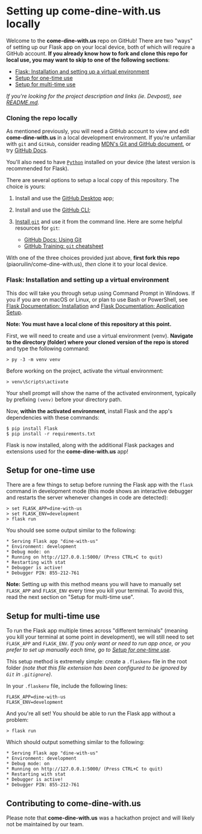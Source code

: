 # Setting up come-dine-with.us locally

Welcome to the **come-dine-with.us** repo on GitHub! There are two "ways" of setting up our Flask app on your local device, both of which will require a GitHub account. **If you already know how to fork and clone this repo for local use, you may want to skip to one of the following sections**:

- [Flask: Installation and setting up a virtual environment](#flask-installation-and-setting-up-a-virtual-environment)
- [Setup for one-time use](#setup-for-one-time-use)
- [Setup for multi-time use](#setup-for-multi-time-use)

*If you're looking for the project description and links (ie. Devpost), see [README.md](README.md).*

### Cloning the repo locally

As mentioned previously, you will need a GitHub account to view and edit **come-dine-with.us** in a local development environment. If you're unfamiliar with `git` and `GitHub`, consider reading [MDN's Git and GitHub document](https://developer.mozilla.org/en-US/docs/Learn/Tools_and_testing/GitHub), or try [GitHub Docs](https://docs.github.com/en).

You'll also need to have [`Python`](https://www.python.org/downloads/) installed on your device (the latest version is recommended for Flask).

There are several options to setup a local copy of this repository. The choice is yours:
1. Install and use the [GitHub Desktop](https://docs.github.com/en/free-pro-team@latest/github/getting-started-with-github/github-desktop) app;
2. Install and use the [GitHub CLI](https://docs.github.com/en/free-pro-team@latest/github/getting-started-with-github/github-cli);
3. [Install `git`](https://git-scm.com/downloads) and use it from the
command line. Here are some helpful resources for `git`:

    - [GitHub Docs: Using Git](https://docs.github.com/en/get-started/using-git)
    - [GitHub Training: `git` cheatsheet](https://training.github.com/)

With one of the three choices provided just above, **first fork this repo** (piaoruilin/come-dine-with.us), *then* clone it to your local device.

### Flask: Installation and setting up a virtual environment

This doc will take you through setup using Command Prompt in Windows. If you if you are on macOS or Linux, or plan to use Bash or PowerShell, see [Flask Documentation: Installation](https://flask.palletsprojects.com/en/2.0.x/installation/?highlight=venv) and [Flask Documentation: Application Setup](https://flask.palletsprojects.com/en/2.0.x/tutorial/factory/#run-the-application).

**Note: You must have a local clone of this repository at this point.**

First, we will need to create and use a virtual environment (venv). **Navigate to the directory (folder) where your cloned version of the repo is stored** and type the following command:

```
> py -3 -m venv venv
```

Before working on the project, activate the virtual environment:

```
> venv\Scripts\activate
```

Your shell prompt will show the name of the activated environment, typically by prefixing `(venv)` before your directory path.

Now, **within the activated environment**, install Flask and the app's dependencies with these commands:

```
$ pip install Flask
$ pip install -r requirements.txt
```

Flask is now installed, along with the additional Flask packages and extensions used for the **come-dine-with.us** app!

## Setup for one-time use
There are a few things to setup before running the Flask app with the `flask` command in development mode (this mode shows an interactive debugger and restarts the server whenever changes in code are detected):

```
> set FLASK_APP=dine-with-us
> set FLASK_ENV=development
> flask run
```

You should see some output similar to the following:

```
* Serving Flask app "dine-with-us"
* Environment: development
* Debug mode: on
* Running on http://127.0.0.1:5000/ (Press CTRL+C to quit)
* Restarting with stat
* Debugger is active!
* Debugger PIN: 855-212-761
```

**Note:** Setting up with this method means you will have to manually set `FLASK_APP` and `FLASK_ENV` every time you kill your terminal. To avoid this, read the next section on "Setup for multi-time use".

## Setup for multi-time use

To run the Flask app multiple times across "different terminals" (meaning you kill your terminal at some point in development), we will still need to set `FLASK_APP` and `FLASK_ENV`. *If you only want or need to run app once, or you prefer to set up manually each time, go to [Setup for one-time use](#setup-for-one-time-use).*

This setup method is extremely simple: create a `.flaskenv` file in the root folder *(note that this file extension has been configured to be ignored by `Git` in `.gitignore`)*.

In your `.flaskenv` file, include the following lines:

```
FLASK_APP=dine-with-us
FLASK_ENV=development
```

And you're all set! You should be able to run the Flask app without a problem:

```
> flask run
```

Which should output something similar to the following:

```
* Serving Flask app "dine-with-us"
* Environment: development
* Debug mode: on
* Running on http://127.0.0.1:5000/ (Press CTRL+C to quit)
* Restarting with stat
* Debugger is active!
* Debugger PIN: 855-212-761
```

## Contributing to come-dine-with.us

Please note that **come-dine-with.us** was a hackathon project and will likely not be maintained by our team.
